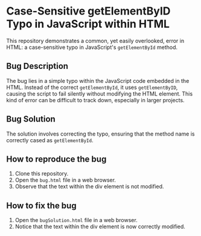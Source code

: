 # Case-Sensitive getElementByID Typo in JavaScript within HTML

This repository demonstrates a common, yet easily overlooked, error in HTML: a case-sensitive typo in JavaScript's `getElementById` method.

## Bug Description
The bug lies in a simple typo within the JavaScript code embedded in the HTML.  Instead of the correct `getElementById`, it uses `getElementByID`, causing the script to fail silently without modifying the HTML element.  This kind of error can be difficult to track down, especially in larger projects.

## Bug Solution
The solution involves correcting the typo, ensuring that the method name is correctly cased as `getElementById`.

## How to reproduce the bug
1. Clone this repository.
2. Open the `bug.html` file in a web browser. 
3. Observe that the text within the div element is not modified.

## How to fix the bug
1. Open the `bugSolution.html` file in a web browser.
2. Notice that the text within the div element is now correctly modified.
